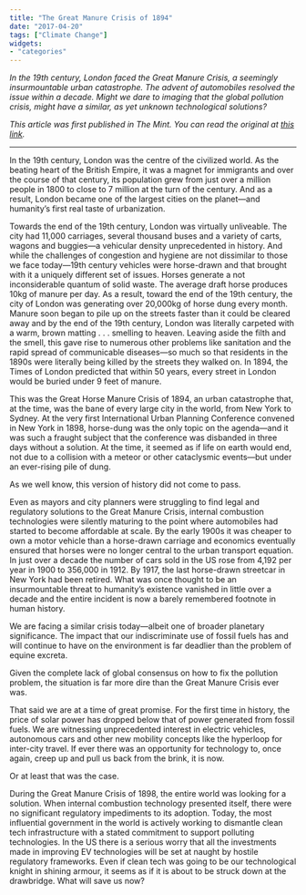 ```yaml
---
title: "The Great Manure Crisis of 1894"
date: "2017-04-20"
tags: ["Climate Change"]
widgets: 
- "categories"
---
```


*In the 19th century, London faced the Great Manure Crisis, a seemingly insurmountable urban catastrophe. The advent of automobiles resolved the issue within a decade. Might we dare to imaging that the global pollution crisis, might have a similar, as yet unknown technological solutions?*
<!--more-->
*This article was first published in The Mint. You can read the original at [this link](https://www.livemint.com/Opinion/ENSPBlY7T8et98Go88DrVI/The-great-manure-crisis-of-1894.html).*

---

In the 19th century, London was the centre of the civilized world. As the beating heart of the British Empire, it was a magnet for immigrants and over the course of that century, its population grew from just over a million people in 1800 to close to 7 million at the turn of the century. And as a result, London became one of the largest cities on the planet—and humanity’s first real taste of urbanization.

Towards the end of the 19th century, London was virtually unliveable. The city had 11,000 carriages, several thousand buses and a variety of carts, wagons and buggies—a vehicular density unprecedented in history. And while the challenges of congestion and hygiene are not dissimilar to those we face today—19th century vehicles were horse-drawn and that brought with it a uniquely different set of issues. Horses generate a not inconsiderable quantum of solid waste. The average draft horse produces 10kg of manure per day. As a result, toward the end of the 19th century, the city of London was generating over 20,000kg of horse dung every month. Manure soon began to pile up on the streets faster than it could be cleared away and by the end of the 19th century, London was literally carpeted with a warm, brown matting . . . smelling to heaven. Leaving aside the filth and the smell, this gave rise to numerous other problems like sanitation and the rapid spread of communicable diseases—so much so that residents in the 1890s were literally being killed by the streets they walked on. In 1894, the Times of London predicted that within 50 years, every street in London would be buried under 9 feet of manure.

This was the Great Horse Manure Crisis of 1894, an urban catastrophe that, at the time, was the bane of every large city in the world, from New York to Sydney. At the very first International Urban Planning Conference convened in New York in 1898, horse-dung was the only topic on the agenda—and it was such a fraught subject that the conference was disbanded in three days without a solution. At the time, it seemed as if life on earth would end, not due to a collision with a meteor or other cataclysmic events—but under an ever-rising pile of dung.

As we well know, this version of history did not come to pass.

Even as mayors and city planners were struggling to find legal and regulatory solutions to the Great Manure Crisis, internal combustion technologies were silently maturing to the point where automobiles had started to become affordable at scale. By the early 1900s it was cheaper to own a motor vehicle than a horse-drawn carriage and economics eventually ensured that horses were no longer central to the urban transport equation. In just over a decade the number of cars sold in the US rose from 4,192 per year in 1900 to 356,000 in 1912. By 1917, the last horse-drawn streetcar in New York had been retired. What was once thought to be an insurmountable threat to humanity’s existence vanished in little over a decade and the entire incident is now a barely remembered footnote in human history.

We are facing a similar crisis today—albeit one of broader planetary significance. The impact that our indiscriminate use of fossil fuels has and will continue to have on the environment is far deadlier than the problem of equine excreta.

Given the complete lack of global consensus on how to fix the pollution problem, the situation is far more dire than the Great Manure Crisis ever was.

That said we are at a time of great promise. For the first time in history, the price of solar power has dropped below that of power generated from fossil fuels. We are witnessing unprecedented interest in electric vehicles, autonomous cars and other new mobility concepts like the hyperloop for inter-city travel. If ever there was an opportunity for technology to, once again, creep up and pull us back from the brink, it is now.

Or at least that was the case.

During the Great Manure Crisis of 1898, the entire world was looking for a solution. When internal combustion technology presented itself, there were no significant regulatory impediments to its adoption. Today, the most influential government in the world is actively working to dismantle clean tech infrastructure with a stated commitment to support polluting technologies. In the US there is a serious worry that all the investments made in improving EV technologies will be set at naught by hostile regulatory frameworks. Even if clean tech was going to be our technological knight in shining armour, it seems as if it is about to be struck down at the drawbridge. What will save us now?

